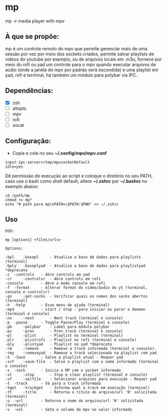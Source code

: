 # mp

mp -> media player with mpv

## À que se propõe:

mp é um controle remoto do mpv que permite gerenciar mais de uma sessão por vez por meio dos sockets criados, permite salvar playlists de vídeos do youtube por exemplo, ou de arquivos locais em .m3u, fornece por meio do rofi ou yad um controle para o mpv quando executar arquivos de aúdio (onde a janela do mpv por padrão será escondida) e uma playlist em yad, rofi e terminal, há também um módulo para polybar via IPC.

## Dependências:

<!-- * zsh -> não precisa ser o shell default do user
* allopts -> (incluso)
* mpv -> +youtube-dl para reproduzir videos do youtube
* yad -> para seleção de arquivos fora do terminal
* rofi -> para listar playlist e ter um painel de controle
* socat -> para comunicação com os sockets -->

- [x] zsh
- [ ] allopts
- [ ] mpv
- [ ] rofi
- [ ] socat

## Configuração:

- Copie e cole no seu **~/.config/mpv/mpv.conf**

```
input-ipc-server=/tmp/mpvsocketDefault
idle=yes
```

Dê permissão de execução ao script e coloque o diretório no seu PATH, caso use o bash como shell default, altere **~/.zshrc** por **~/.bashrc** no exemplo abaixo:

```
cd /path/mp
chmod +x mp*
echo "# path para mp\nPATH=\$PATH:$PWD" >> ~/.zshrc
```

## Uso

```
USO:

mp [options] <files/urls>

Options:

-bpl 	-basepl		- Atualiza a base de dados para playlists (terminal)
-bply 	-baseplyad	- Atualiza a base de dados para playlistyad *deprecate
-c 	-controls	- Abre controls em yad
-cr 	-controlsr	- Abre controls em rofi
-console		- Abre o modo console em rofi
-f 	-format		- Alterar format do video/áudio do yt (terminal, console e controlsr)
-gs 	-get-socks	- Verificar quais os nomes dos socks abertos (terminal)
-h 	-help		- Esse menu de ajuda (terminal)
-mpd			- start / stop - para iniciar ou parar o daemon (terminal e console)
-nx 	-next 		- Next track (terminal e console)
-p 	-pause 		- Toggle Pause/Play (terminal e console)
-pb 	-polybar 	- Label para módulo polybar
-pv 	-prev 		- Prev track (terminal e console)
-pl 	-plist 		- Playlist no terminal (terminal)
-plr 	-plistrofi 	- Playlist no rofi (terminal e console)
-ply 	-plistyad 	- PLaylist no yad *deprecate
-rm 	-remove 	- Remove a track informada (terminal e console).
-rmy 	-removeyad 	- Remove a track selecionada na playlist com yad
-S 	-Save 		- Salve a playlist atual - Requer yad
-svf 	-save-file 	- Salve a playlist com o nome informado (terminal e console)
-s 	-sock 		- Inicie o MP com o socket informado
-st 	-stop 		- Stop e clear playlist (terminal e console)
-sf 	-selfile 	- Selecionar arquivos para execução - Requer yad
-t 	-track 		- Vá para a track informada
-tget 	-trackget 	- Informa qual a track em execução (terminal)
-tt 	-title 		- Retorna o título do arquivo/url 'N' solicitada (terminal)
-u 	-url 		- Retorna o nome do arquivo/url 'N' solicitada (terminal)
-v 	-vol 		- Seta o volume do mpv no valor informado
```
